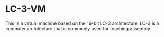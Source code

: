 # LC-3-VM
This is a virtual machine based on the 16-bit LC-3 architecture. LC-3 is a computer architecture that is commonly used for teaching assembly.
